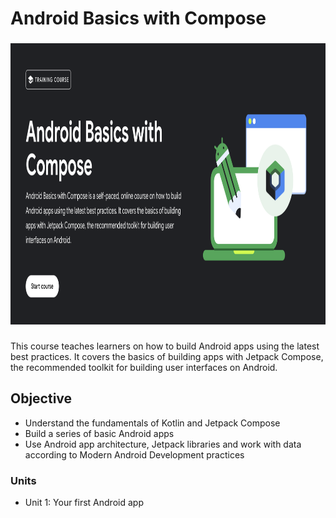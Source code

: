 # Android Basics with Compose
###

<div align="left">
  <img height="450" src= "android-banner.png" />
</div>

###
This course teaches learners on how to build Android apps using the latest best practices. It covers the basics of building apps with Jetpack Compose, the recommended toolkit for building user interfaces on Android.
## Objective
- Understand the fundamentals of Kotlin and Jetpack Compose
- Build a series of basic Android apps
- Use Android app architecture, Jetpack libraries and work with data according to Modern Android Development practices

### Units
- Unit 1: Your first Android app
